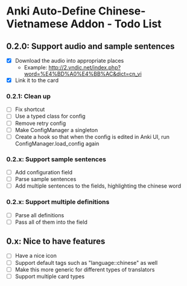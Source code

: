 # Anki Auto-Define Chinese-Vietnamese Addon - Todo List

## 0.2.0: Support audio and sample sentences

- [x] Download the audio into appropriate places
  - Example: http://2.vndic.net/index.php?word=%E4%BD%A0%E4%BB%AC&dict=cn_vi
- [x] Link it to the card

### 0.2.1: Clean up

- [ ] Fix shortcut
- [ ] Use a typed class for config
- [ ] Remove retry config
- [ ] Make ConfigManager a singleton
- [ ] Create a hook so that when the config is edited in Anki UI, run ConfigManager.load_config again

### 0.2.x: Support sample sentences

- [ ] Add configuration field
- [ ] Parse sample sentences
- [ ] Add multiple sentences to the fields, highlighting the chinese word

### 0.2.x: Support multiple definitions

- [ ] Parse all definitions
- [ ] Pass all of them into the field

## 0.x: Nice to have features

- [ ] Have a nice icon
- [ ] Support default tags such as "language::chinese" as well
- [ ] Make this more generic for different types of translators
- [ ] Support multiple card types
